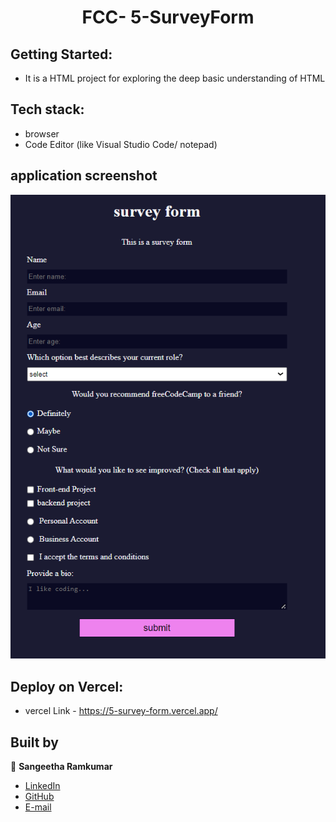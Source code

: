﻿<h1 align="center"> FCC- 5-SurveyForm </h1>

## Getting Started:
- It is a HTML project for exploring the deep basic understanding of HTML

## Tech stack:
- browser
- Code Editor (like Visual Studio Code/ notepad)

 ## application screenshot 

<img  src="https://github.com/Sangi19/5-SurveyForm/blob/main/Capture.PNG" alt="application snip" />

## Deploy on Vercel:
- vercel Link - https://5-survey-form.vercel.app/

## Built by

👤 **Sangeetha Ramkumar**

- [LinkedIn](https://www.linkedin.com/in/sangeetharamkumar)
- [GitHub](https://github.com/Sangi19)
- [E-mail](sangiammu1020@gmail.com)
